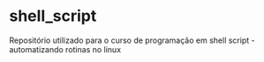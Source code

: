 # shell_script
Repositório utilizado para o curso de programação em shell script - automatizando rotinas no linux
